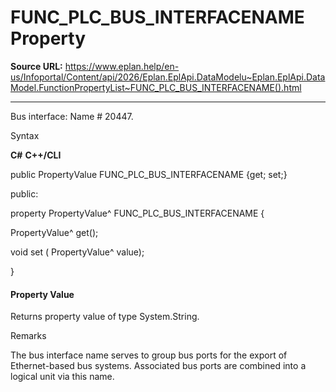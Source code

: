 # FUNC_PLC_BUS_INTERFACENAME Property

**Source URL:** https://www.eplan.help/en-us/Infoportal/Content/api/2026/Eplan.EplApi.DataModelu~Eplan.EplApi.DataModel.FunctionPropertyList~FUNC_PLC_BUS_INTERFACENAME().html

---

Bus interface: Name # 20447.

Syntax

**C#**
**C++/CLI**


public PropertyValue FUNC_PLC_BUS_INTERFACENAME {get; set;}

public:

property PropertyValue^ FUNC_PLC_BUS_INTERFACENAME {

   PropertyValue^ get();

   void set (    PropertyValue^ value);

}


#### Property Value

Returns property value of type System.String.

Remarks

The bus interface name serves to group bus ports for the export of Ethernet-based bus systems. Associated bus ports are combined into a logical unit via this name.
